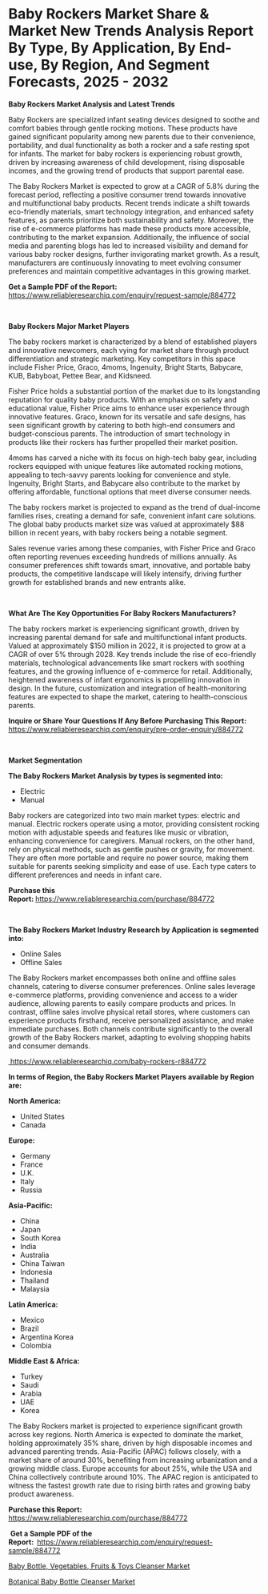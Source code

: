 <p><h1>Baby Rockers Market Share & Market New Trends Analysis Report By Type, By Application, By End-use, By Region, And Segment Forecasts, 2025 - 2032</h1></p><p><strong>Baby Rockers Market Analysis and Latest Trends</strong></p>
<p><p>Baby Rockers are specialized infant seating devices designed to soothe and comfort babies through gentle rocking motions. These products have gained significant popularity among new parents due to their convenience, portability, and dual functionality as both a rocker and a safe resting spot for infants. The market for baby rockers is experiencing robust growth, driven by increasing awareness of child development, rising disposable incomes, and the growing trend of products that support parental ease.</p><p>The Baby Rockers Market is expected to grow at a CAGR of 5.8% during the forecast period, reflecting a positive consumer trend towards innovative and multifunctional baby products. Recent trends indicate a shift towards eco-friendly materials, smart technology integration, and enhanced safety features, as parents prioritize both sustainability and safety. Moreover, the rise of e-commerce platforms has made these products more accessible, contributing to the market expansion. Additionally, the influence of social media and parenting blogs has led to increased visibility and demand for various baby rocker designs, further invigorating market growth. As a result, manufacturers are continuously innovating to meet evolving consumer preferences and maintain competitive advantages in this growing market.</p></p>
<p><strong>Get a Sample PDF of the Report:&nbsp;</strong> <a href="https://www.reliableresearchiq.com/enquiry/request-sample/884772?utm_campaign=1876&utm_medium=2&utm_source=Github&utm_content=ia&utm_term=09022025&utm_id=baby-rockers">https://www.reliableresearchiq.com/enquiry/request-sample/884772</a></p>
<p>&nbsp;</p>
<p><strong>Baby Rockers Major Market Players</strong></p>
<p><p>The baby rockers market is characterized by a blend of established players and innovative newcomers, each vying for market share through product differentiation and strategic marketing. Key competitors in this space include Fisher Price, Graco, 4moms, Ingenuity, Bright Starts, Babycare, KUB, Babyboat, Pettee Bear, and Kidsneed.</p><p>Fisher Price holds a substantial portion of the market due to its longstanding reputation for quality baby products. With an emphasis on safety and educational value, Fisher Price aims to enhance user experience through innovative features. Graco, known for its versatile and safe designs, has seen significant growth by catering to both high-end consumers and budget-conscious parents. The introduction of smart technology in products like their rockers has further propelled their market position.</p><p>4moms has carved a niche with its focus on high-tech baby gear, including rockers equipped with unique features like automated rocking motions, appealing to tech-savvy parents looking for convenience and style. Ingenuity, Bright Starts, and Babycare also contribute to the market by offering affordable, functional options that meet diverse consumer needs.</p><p>The baby rockers market is projected to expand as the trend of dual-income families rises, creating a demand for safe, convenient infant care solutions. The global baby products market size was valued at approximately $88 billion in recent years, with baby rockers being a notable segment.</p><p>Sales revenue varies among these companies, with Fisher Price and Graco often reporting revenues exceeding hundreds of millions annually. As consumer preferences shift towards smart, innovative, and portable baby products, the competitive landscape will likely intensify, driving further growth for established brands and new entrants alike.</p></p>
<p>&nbsp;</p>
<p><strong>What Are The Key Opportunities For Baby Rockers Manufacturers?</strong></p>
<p><p>The baby rockers market is experiencing significant growth, driven by increasing parental demand for safe and multifunctional infant products. Valued at approximately $150 million in 2022, it is projected to grow at a CAGR of over 5% through 2028. Key trends include the rise of eco-friendly materials, technological advancements like smart rockers with soothing features, and the growing influence of e-commerce for retail. Additionally, heightened awareness of infant ergonomics is propelling innovation in design. In the future, customization and integration of health-monitoring features are expected to shape the market, catering to health-conscious parents.</p></p>
<p><strong>Inquire or Share Your Questions If Any Before Purchasing This Report:</strong> <a href="https://www.reliableresearchiq.com/enquiry/pre-order-enquiry/884772?utm_campaign=1876&utm_medium=2&utm_source=Github&utm_content=ia&utm_term=09022025&utm_id=baby-rockers">https://www.reliableresearchiq.com/enquiry/pre-order-enquiry/884772</a></p>
<p>&nbsp;</p>
<p><strong>Market Segmentation</strong></p>
<p><strong>The Baby Rockers Market Analysis by types is segmented into:</strong></p>
<p><ul><li>Electric</li><li>Manual</li></ul></p>
<p><p>Baby rockers are categorized into two main market types: electric and manual. Electric rockers operate using a motor, providing consistent rocking motion with adjustable speeds and features like music or vibration, enhancing convenience for caregivers. Manual rockers, on the other hand, rely on physical methods, such as gentle pushes or gravity, for movement. They are often more portable and require no power source, making them suitable for parents seeking simplicity and ease of use. Each type caters to different preferences and needs in infant care.</p></p>
<p><strong>Purchase this Report:&nbsp;</strong><a href="https://www.reliableresearchiq.com/purchase/884772?utm_campaign=1876&utm_medium=2&utm_source=Github&utm_content=ia&utm_term=09022025&utm_id=baby-rockers">https://www.reliableresearchiq.com/purchase/884772</a></p>
<p>&nbsp;</p>
<p><strong>The Baby Rockers Market Industry Research by Application is segmented into:</strong></p>
<p><ul><li>Online Sales</li><li>Offline Sales</li></ul></p>
<p><p>The Baby Rockers market encompasses both online and offline sales channels, catering to diverse consumer preferences. Online sales leverage e-commerce platforms, providing convenience and access to a wider audience, allowing parents to easily compare products and prices. In contrast, offline sales involve physical retail stores, where customers can experience products firsthand, receive personalized assistance, and make immediate purchases. Both channels contribute significantly to the overall growth of the Baby Rockers market, adapting to evolving shopping habits and consumer demands.</p></p>
<p><a href="https://www.reliableresearchiq.com/baby-rockers-r884772?utm_campaign=1876&utm_medium=2&utm_source=Github&utm_content=ia&utm_term=09022025&utm_id=baby-rockers">&nbsp;https://www.reliableresearchiq.com/baby-rockers-r884772</a></p>
<p><strong>In terms of Region, the Baby Rockers Market Players available by Region are:</strong></p>
<p>
    <p> <strong> North America: </strong>
        <ul>
            <li>United States</li>
            <li>Canada</li>
        </ul>
        </p> 
    <p> <strong> Europe: </strong>
        <ul>
            <li>Germany</li>
            <li>France</li>
            <li>U.K.</li>
            <li>Italy</li>
            <li>Russia</li>
        </ul>
        </p> 
    <p> <strong> Asia-Pacific: </strong>
        <ul>
            <li>China</li>
            <li>Japan</li>
            <li>South Korea</li>
            <li>India</li>
            <li>Australia</li>
            <li>China Taiwan</li>
            <li>Indonesia</li>
            <li>Thailand</li>
            <li>Malaysia</li>
        </ul>
        </p> 
    <p> <strong> Latin America: </strong>
        <ul>
            <li>Mexico</li>
            <li>Brazil</li>
            <li>Argentina Korea</li>
            <li>Colombia</li>
        </ul>
        </p> 
    <p> <strong> Middle East & Africa: </strong>
        <ul>
            <li>Turkey</li>
            <li>Saudi</li>
            <li>Arabia</li>
            <li>UAE</li>
            <li>Korea</li>
        </ul>
    </p>
    </p>
<p><p>The Baby Rockers market is projected to experience significant growth across key regions. North America is expected to dominate the market, holding approximately 35% share, driven by high disposable incomes and advanced parenting trends. Asia-Pacific (APAC) follows closely, with a market share of around 30%, benefiting from increasing urbanization and a growing middle class. Europe accounts for about 25%, while the USA and China collectively contribute around 10%. The APAC region is anticipated to witness the fastest growth rate due to rising birth rates and growing baby product awareness.</p></p>
<p><strong>Purchase this Report: </strong><a href="https://www.reliableresearchiq.com/purchase/884772?utm_campaign=1876&utm_medium=2&utm_source=Github&utm_content=ia&utm_term=09022025&utm_id=baby-rockers">https://www.reliableresearchiq.com/purchase/884772</a></p>
<p>&nbsp;<strong>Get a Sample PDF of the Report:&nbsp;&nbsp;</strong><a href="https://www.reliableresearchiq.com/enquiry/request-sample/884772?utm_campaign=1876&utm_medium=2&utm_source=Github&utm_content=ia&utm_term=09022025&utm_id=baby-rockers">https://www.reliableresearchiq.com/enquiry/request-sample/884772</a></p>
<p><strong></strong></p>
<p><p><a href="https://github.com/khanyearimse/Market-Research-Report-List-1/blob/main/baby-bottle-vegetables-fruits-toys-cleanser-market.md?utm_campaign=1876&utm_medium=2&utm_source=Github&utm_content=ia&utm_term=09022025&utm_id=baby-rockers">Baby Bottle, Vegetables, Fruits & Toys Cleanser Market</a></p><p><a href="https://github.com/villeisgren/Market-Research-Report-List-1/blob/main/botanical-baby-bottle-cleanser-market.md?utm_campaign=1876&utm_medium=2&utm_source=Github&utm_content=ia&utm_term=09022025&utm_id=baby-rockers">Botanical Baby Bottle Cleanser Market</a></p></p>
